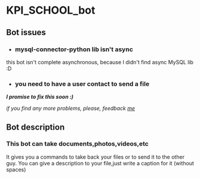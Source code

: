 # KPI_SCHOOL_bot

## Bot issues
- ### mysql-connector-python lib isn't async
this bot isn't complete asynchronous, because I didn't find async MySQL lib :D

- ### you need to have a user contact to send a file

<i>**I promise to fix this soon :)**</i>

<i>if you find any more problems, please, feedback <a href=https://t.me/Antntipo>me<a/></i>

## Bot description

### This bot can take documents,photos,videos,etc

It gives you a commands to take back your files or to send it to the other guy.
You can give a description to your file,just write a caption for it (without spaces)
